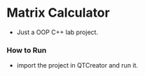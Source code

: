 # Matrix Calculator
  + Just a OOP C++ lab project.
### How to Run
  + import the project in QTCreator and run it.
